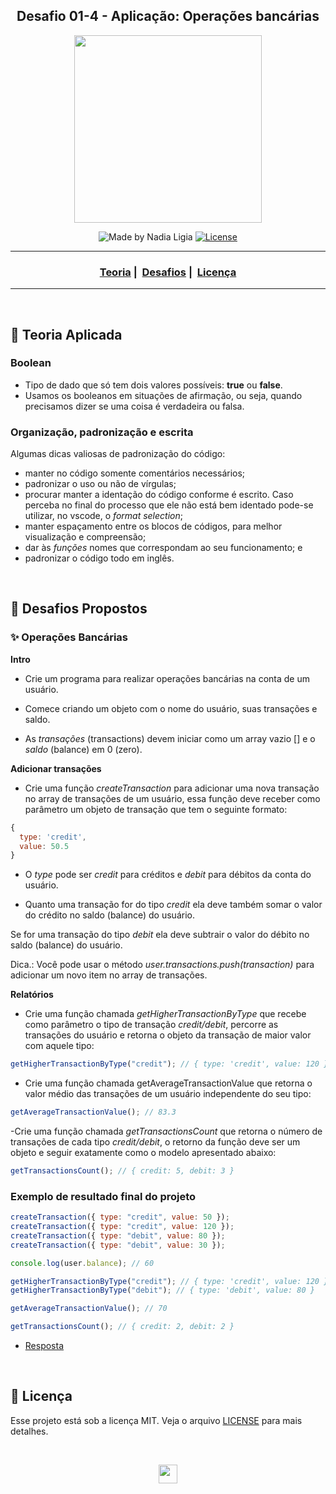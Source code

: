 <h2 align="center">
  Desafio 01-4 - Aplicação: Operações bancárias
</h2>

<p align="center">
    <img src="https://ik.imagekit.io/l7cwocexhc/LaunchBase_kzLdte5vZ.png" width=300>
</p>

<p align="center">
  <img alt="Made by Nadia Ligia" src="https://img.shields.io/badge/made%20by-Nadia%20Ligia-informational">
  
  <a href="license.md">
  <img alt="License" src="https://img.shields.io/badge/License-MIT-informational">
  </a>
</p>

___

<h3 align="center">
  <a href="#pushpin-teoria-aplicada">Teoria</a>&nbsp;|&nbsp;
  <a href="#rocket-desafios-propostos">Desafios</a>&nbsp;|&nbsp;
  <a href="#memo-licença">Licença</a>
</h3>

___

<br>
  
## :pushpin: Teoria Aplicada

### Boolean

- Tipo de dado que só tem dois valores possíveis: **true** ou **false**.
- Usamos os booleanos em situações de afirmação, ou seja, quando
precisamos dizer se uma coisa é verdadeira ou falsa.

### Organização, padronização e escrita

Algumas dicas valiosas de padronização do código:

- manter no código somente comentários necessários;
- padronizar o uso ou não de vírgulas;
- procurar manter a identação do código conforme é escrito. Caso perceba no final do processo que ele não está bem identado pode-se utilizar, no vscode, o *format selection*;
- manter espaçamento entre os blocos de códigos, para melhor visualização e compreensão;
- dar às *funções* nomes que correspondam ao seu funcionamento; e
- padronizar o código todo em inglês.

<br>

## :rocket: Desafios Propostos

### :sparkles: Operações Bancárias

**Intro**

- Crie um programa para realizar operações bancárias na conta de um usuário.

- Comece criando um objeto com o nome do usuário, suas transações e saldo.

- As *transações* (transactions) devem iniciar como um array vazio [] e o *saldo* (balance) em 0 (zero).

**Adicionar transações**

- Crie uma função *createTransaction* para adicionar uma nova transação no array de transações de um usuário, essa função deve receber como parâmetro um objeto de transação que tem o seguinte formato:

```js
{
  type: 'credit',
  value: 50.5
}
```
- O *type* pode ser *credit* para créditos e *debit* para débitos da conta do usuário.

- Quanto uma transação for do tipo *credit* ela deve também somar o valor do crédito no saldo (balance) do usuário.

Se for uma transação do tipo *debit* ela deve subtrair o valor do débito no saldo (balance) do usuário.

Dica.: Você pode usar o método *user.transactions.push(transaction)* para adicionar um novo item no array de transações.

**Relatórios**

- Crie uma função chamada *getHigherTransactionByType* que recebe como parâmetro o tipo de transação *credit/debit*, percorre as transações do usuário e retorna o objeto da transação de maior valor com aquele tipo:
```js
getHigherTransactionByType("credit"); // { type: 'credit', value: 120 }
```

- Crie uma função chamada getAverageTransactionValue que retorna o valor médio das transações de um usuário independente do seu tipo:
```js
getAverageTransactionValue(); // 83.3
```

-Crie uma função chamada *getTransactionsCount* que retorna o número de transações de cada tipo *credit/debit*, o retorno da função deve ser um objeto e seguir exatamente como o modelo apresentado abaixo:
```js
getTransactionsCount(); // { credit: 5, debit: 3 }
```

### Exemplo de resultado final do projeto

```js
createTransaction({ type: "credit", value: 50 });
createTransaction({ type: "credit", value: 120 });
createTransaction({ type: "debit", value: 80 });
createTransaction({ type: "debit", value: 30 });

console.log(user.balance); // 60

getHigherTransactionByType("credit"); // { type: 'credit', value: 120 }
getHigherTransactionByType("debit"); // { type: 'debit', value: 80 }

getAverageTransactionValue(); // 70

getTransactionsCount(); // { credit: 2, debit: 2 }
```

- [Resposta](desafio1-4.js)

<br>

##  :memo: Licença 

Esse projeto está sob a licença MIT. Veja o arquivo [LICENSE](LICENSE) para mais detalhes.

<br>

<p align="center">
    <a href=".." >
        <img src="https://ik.imagekit.io/l7cwocexhc/iconfinder_agt_home_17821_M8bhUSrzv.ico" width="30">
    </a>
</p>